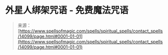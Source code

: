 <!--yml

分类：未分类

日期：2024年06月12日 18:52:57

-->

# 外星人绑架咒语 - 免费魔法咒语

> 来源：[https://www.spellsofmagic.com/spells/spiritual_spells/contact_spells/14099/page.html#0001-01-01](https://www.spellsofmagic.com/spells/spiritual_spells/contact_spells/14099/page.html#0001-01-01)
